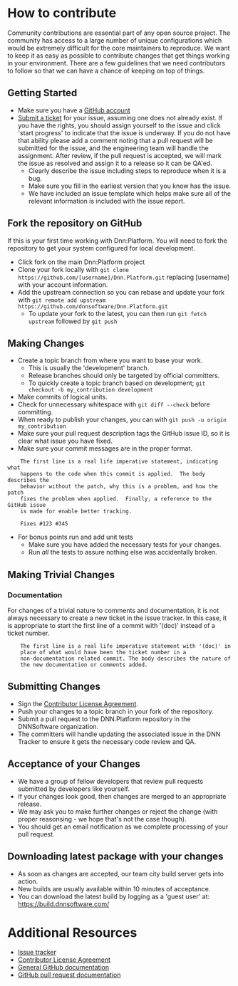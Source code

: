 # How to contribute

Community contributions are essential part of any open source project. The
community has access to a large number of unique configurations which would
be extremely difficult for the core maintainers to reproduce. We want to keep 
it as easy as possible to contribute changes that get things working in your 
environment. There are a few guidelines that we need contributors to follow 
so that we can have a chance of keeping on top of things.

## Getting Started

* Make sure you have a [GitHub account](https://github.com/signup/free)
* [Submit a ticket](https://github.com/dnnsoftware/Dnn.Platform/issues/new) for your issue, assuming one does not already exist. If you have the rights, you should assign yourself to the issue and click 'start progress' to indicate that the issue is underway. If you do not have that ability please add a comment noting that a pull request will be submitted for the issue, and the engineering team will handle the assignment. After review, if the pull request is accepted, we will mark the issue as resolved and assign it to a release so it can be QA'ed.
  * Clearly describe the issue including steps to reproduce when it is a bug.
  * Make sure you fill in the earliest version that you know has the issue.
  * We have included an issue template which helps make sure all of the relevant information is included with the issue report.

## Fork the repository on GitHub

If this is your first time working with Dnn:Platform. You will need to fork the repository to get your system configured for local development.

* Click fork on the main Dnn:Platform project
* Clone your fork locally with `git clone https://github.com/[username]/Dnn.Platform.git` replacing [username] with your account information.
* Add the upstream connection so you can rebase and update your fork with `git remote add upstream https://github.com/dnnsoftware/Dnn.Platform.git`
  * To update your fork to the latest, you can then run `git fetch upstream` followed by `git push`

## Making Changes

* Create a topic branch from where you want to base your work.
  * This is usually the 'development' branch.
  * Release branches should only be targeted by official committers.
  * To quickly create a topic branch based on development; `git checkout -b my_contribution development`
* Make commits of logical units.
* Check for unnecessary whitespace with `git diff --check` before committing.
* When ready to publish your changes, you can with `git push -u origin my_contribution`
* Make sure your pull request description tags the GitHub issue ID, so it is clear what issue you have fixed.
* Make sure your commit messages are in the proper format.

````
    The first line is a real life imperative statement, indicating what 
    happens to the code when this commit is applied.  The body describes the 
    behavior without the patch, why this is a problem, and how the patch 
    fixes the problem when applied.  Finally, a reference to the GitHub issue
    is made for enable better tracking.

    Fixes #123 #345
````

* For bonus points run and add unit tests
	* Make sure you have added the necessary tests for your changes.
	* Run _all_ the tests to assure nothing else was accidentally broken.


## Making Trivial Changes

### Documentation

For changes of a trivial nature to comments and documentation, it is not
always necessary to create a new ticket in the issue tracker. In this case, it is
appropriate to start the first line of a commit with '(doc)' instead of
a ticket number. 

````
    The first line is a real life imperative statement with '(doc)' in
    place of what would have been the ticket number in a 
    non-documentation related commit. The body describes the nature of
    the new documentation or comments added.
````

## Submitting Changes

* Sign the [Contributor License Agreement](http://www.dnnsoftware.com/Portals/0/Community/CLA/DNN%20-%20CLA.docx).
* Push your changes to a topic branch in your fork of the repository.
* Submit a pull request to the DNN.Platform repository in the DNNSoftware organization.
* The committers will handle updating the associated issue in the DNN Tracker to ensure it gets the necessary code review and QA.

## Acceptance of your Changes
* We have a group of fellow developers that review pull requests submitted by developers like yourself.
* If your changes look good, then changes are merged to an appropriate release.
* We may ask you to make further changes or reject the change (with proper reasonsing - we hope that's not the case though).
* You should get an email notification as we complete processing of your pull request.

## Downloading latest package with your changes
* As soon as changes are accepted, our team city build server gets into action.
* New builds are usually available within 10 minutes of acceptance.
* You can download the latest build by logging as a 'guest user' at: https://build.dnnsoftware.com/

# Additional Resources

* [Issue tracker](https://github.com/dnnsoftware/Dnn.Platform/issues)
* [Contributor License Agreement](http://www.dnnsoftware.com/Portals/0/Community/CLA/DNN%20-%20CLA.docx)
* [General GitHub documentation](http://help.github.com/)
* [GitHub pull request documentation](http://help.github.com/send-pull-requests/)

